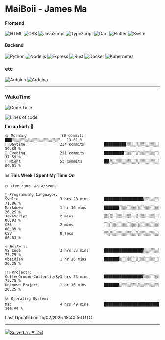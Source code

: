 # MaiBoii - James Ma

#### Frontend
![HTML](https://img.shields.io/badge/-HTML-E34F26?style=flat-square&logo=html5&logoColor=white)
![CSS](https://img.shields.io/badge/-CSS-1572B6?style=flat-square&logo=css3)
![JavaScript](https://img.shields.io/badge/-JavaScript-F7DF1E?style=flat-square&logo=javascript&logoColor=black)
![TypeScript](https://img.shields.io/badge/-TypeScript-02569B?style=flat-square&logo=typescript&logoColor=white)
![Dart](https://img.shields.io/badge/-Dart-0175C2?style=flat-square&logo=dart)
![Flutter](https://img.shields.io/badge/-Flutter-02569B?style=flat-square&logo=flutter)
![Svelte](https://img.shields.io/badge/-Svelte-E34F26?style=flat-square&logo=svelte&logoColor=white)


#### Backend
![Python](https://img.shields.io/badge/-Python-3776AB?style=flat-square&logo=python&logoColor=white)
![Node.js](https://img.shields.io/badge/-Node.js-339933?style=flat-square&logo=node.js&logoColor=white)
![Express](https://img.shields.io/badge/-Express-339933?style=flat-square&logo=express&logoColor=white)
![Rust](https://img.shields.io/badge/-Rust-000000?style=flat-square&logo=rust&logoColor=white)
![Docker](https://img.shields.io/badge/-Docker-2496ED?style=flat-square&logo=docker&logoColor=white)
![Kubernetes](https://img.shields.io/badge/-Kubernetes-326CE5?style=flat-square&logo=kubernetes&logoColor=white)


### etc
![Arduino](https://img.shields.io/badge/-Arduino-00878F?style=flat-square&logo=arduino&logoColor=white)
![Arduino](https://img.shields.io/badge/-Unity-232326?style=flat-square&logo=unity&logoColor=white)

---
### WakaTime
<!--START_SECTION:waka-->
![Code Time](http://img.shields.io/badge/Code%20Time-1%2C051%20hrs%2054%20mins-blue)

![Lines of code](https://img.shields.io/badge/From%20Hello%20World%20I%27ve%20Written-1.8%20million%20lines%20of%20code-blue)

**I'm an Early 🐤** 

```text
🌞 Morning                80 commits          ███░░░░░░░░░░░░░░░░░░░░░░   13.61 % 
🌆 Daytime                234 commits         ██████████░░░░░░░░░░░░░░░   39.80 % 
🌃 Evening                221 commits         █████████░░░░░░░░░░░░░░░░   37.59 % 
🌙 Night                  53 commits          ██░░░░░░░░░░░░░░░░░░░░░░░   09.01 % 
```


📊 **This Week I Spent My Time On** 

```text
🕑︎ Time Zone: Asia/Seoul

💬 Programming Languages: 
Svelte                   3 hrs 28 mins       ██████████████████░░░░░░░   71.86 % 
Markdown                 1 hr 16 mins        ███████░░░░░░░░░░░░░░░░░░   26.25 % 
JavaScript               2 mins              ░░░░░░░░░░░░░░░░░░░░░░░░░   00.93 % 
CSS                      2 mins              ░░░░░░░░░░░░░░░░░░░░░░░░░   00.89 % 
CSV                      0 secs              ░░░░░░░░░░░░░░░░░░░░░░░░░   00.03 % 

🔥 Editors: 
VS Code                  3 hrs 33 mins       ██████████████████░░░░░░░   73.75 % 
Obsidian                 1 hr 16 mins        ███████░░░░░░░░░░░░░░░░░░   26.25 % 

🐱‍💻 Projects: 
CoffeeGroundsCollectionSy3 hrs 33 mins       ██████████████████░░░░░░░   73.75 % 
Unknown Project          1 hr 16 mins        ███████░░░░░░░░░░░░░░░░░░   26.25 % 

💻 Operating System: 
Mac                      4 hrs 49 mins       █████████████████████████   100.00 % 
```


 Last Updated on 15/02/2025 18:40:56 UTC
<!--END_SECTION:waka-->
---
[![Solved.ac
프로필](http://mazassumnida.wtf/api/v2/generate_badge?boj=msu2020)](https://solved.ac/msu2020)
